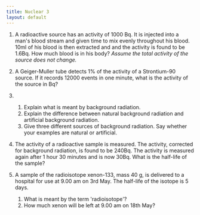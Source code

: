 ```yaml
--- 
title: Nuclear 3
layout: default
---
```

1. A radioactive source has an activity of 1000 Bq. It is injected into a man's blood stream and given time to mix evenly throughout his blood. 10ml of his blood is then extracted and and the activity is found to be 1.6Bq. How much blood is in his body? *Assume the total activity of the source does not change.*

1. A Geiger-Muller tube detects 1% of the activity of a Strontium-90 source. If it records 12000 events in one minute, what is the activity of the source in Bq?

1. &nbsp;
	1. Explain what is meant by background radiation.
	1. Explain the difference between natural background radiation and artificial background radiation.
	1. Give three different sources of background radiation. Say whether your examples are natural or artificial.

1. The activity of a radioactive sample is measured. The activity, corrected for background radiation, is found to be 240Bq. The activity is measured again after 1 hour 30 minutes and is now 30Bq. What is the half-life of the sample?

1. A sample of the radioisotope xenon-133, mass 40 g, is delivered to a hospital for use at 9.00 am on 3rd May. The half-life of the isotope is 5 days.
	1. What is meant by the term 'radioisotope'?
	1. How much xenon will be left at 9.00 am on 18th May?

